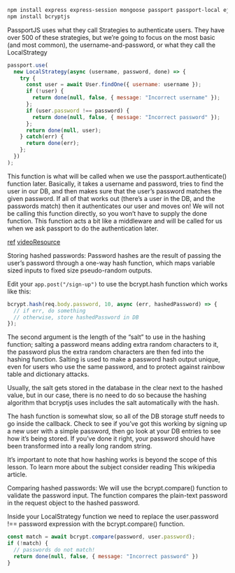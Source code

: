 ```bash
npm install express express-session mongoose passport passport-local ejs
npm install bcryptjs
```

PassportJS uses what they call Strategies to authenticate users. They have over 500 of these strategies, but we’re going to focus on the most basic (and most common), the username-and-password, or what they call the LocalStrategy


```js
passport.use(
  new LocalStrategy(async (username, password, done) => {
    try {
      const user = await User.findOne({ username: username });
      if (!user) {
        return done(null, false, { message: "Incorrect username" });
      };
      if (user.password !== password) {
        return done(null, false, { message: "Incorrect password" });
      };
      return done(null, user);
    } catch(err) {
      return done(err);
    };
  })
);
```
This function is what will be called when we use the passport.authenticate() function later. Basically, it takes a username and password, tries to find the user in our DB, and then makes sure that the user’s password matches the given password. If all of that works out (there’s a user in the DB, and the passwords match) then it authenticates our user and moves on! We will not be calling this function directly, so you won’t have to supply the done function. This function acts a bit like a middleware and will be called for us when we ask passport to do the authentication later.


[ref](https://www.theodinproject.com/lessons/nodejs-authentication-basics)
[videoResource](https://www.youtube.com/playlist?list=PLYQSCk-qyTW2ewJ05f_GKHtTIzjynDgjK)

Storing hashed passwords:
Password hashes are the result of passing the user’s password through a one-way hash function, which maps variable sized inputs to fixed size pseudo-random outputs.

Edit your `app.post("/sign-up")` to use the bcrypt.hash function which works like this:
```js
bcrypt.hash(req.body.password, 10, async (err, hashedPassword) => {
  // if err, do something
  // otherwise, store hashedPassword in DB
});
```

The second argument is the length of the “salt” to use in the hashing function; salting a password means adding extra random characters to it, the password plus the extra random characters are then fed into the hashing function. Salting is used to make a password hash output unique, even for users who use the same password, and to protect against rainbow table and dictionary attacks.

Usually, the salt gets stored in the database in the clear next to the hashed value, but in our case, there is no need to do so because the hashing algorithm that bcryptjs uses includes the salt automatically with the hash.

The hash function is somewhat slow, so all of the DB storage stuff needs to go inside the callback. Check to see if you’ve got this working by signing up a new user with a simple password, then go look at your DB entries to see how it’s being stored. If you’ve done it right, your password should have been transformed into a really long random string.

It’s important to note that how hashing works is beyond the scope of this lesson. To learn more about the subject consider reading This wikipedia article.

Comparing hashed passwords:
We will use the bcrypt.compare() function to validate the password input. The function compares the plain-text password in the request object to the hashed password.

Inside your LocalStrategy function we need to replace the user.password !== password expression with the bcrypt.compare() function.
```js
const match = await bcrypt.compare(password, user.password);
if (!match) {
  // passwords do not match!
  return done(null, false, { message: "Incorrect password" })
}
```